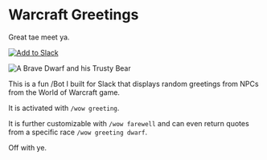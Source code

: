 # Warcraft Greetings

Great tae meet ya.

[![Add to Slack](https://platform.slack-edge.com/img/add_to_slack.png)](https://slack.com/oauth/authorize?scope=incoming-webhook,commands&client_id=2677507740.47203854614)

![A Brave Dwarf and his Trusty Bear](http://vignette2.wikia.nocookie.net/wowwiki/images/d/d3/DwarfHunter.jpg/revision/latest?cb=20070429170406 "A Brave Dwarf and his Trusty Bear")

This is a fun /Bot I built for Slack that displays random greetings from NPCs from the World of Warcraft game.

It is activated with `/wow greeting`.

It is further customizable with `/wow farewell` and can even return quotes from a specific race `/wow greeting dwarf`.

Off with ye.
